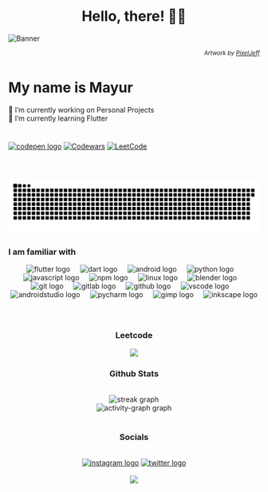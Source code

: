 <h1 align="center"> Hello, there! 👋🏾 </h1>


![Banner](https://64.media.tumblr.com/13d2c753eed929097cc13bbb1d3e482c/244060921ab77c76-5f/s1280x1920/95aba83fc114f2cac774427ffe15541c65c552e3.gifv)

<p align="right"> <i><sup>Artwork by <a href="https://pixeljeff.tumblr.com">PixelJeff</a></small></i></sup>
</p>
  

# My name is Mayur

🔭 I’m currently working on Personal Projects<br>🌱 I’m currently learning Flutter<br><br>


###

<div align="left">
 
  <a href="https://codepen.io/bhonde" target="_blank"><img src="https://img.shields.io/static/v1?message=Codepen&logo=codepen&label=&color=000000&logoColor=white&labelColor=&style=for-the-badge" height="25" alt="codepen logo"  /></a>
  <a href="https://www.codewars.com/users/bhonde" target="_blank"><img src="https://img.shields.io/static/v1?message=codewars&logo=codewars&label=&color=000000&logoColor=white&labelColor=&style=for-the-badge" height="25" alt="Codewars"  /></a>
  <a href="https://leetcode.com/u/bhonde" target="_blank"><img src="https://img.shields.io/static/v1?message=leetcode&logo=leetcode&label=&color=000000&logoColor=white&labelColor=&style=for-the-badge" height="25" alt="LeetCode"  /></a>  
</div>


###
<br clear="both">

<br clear="both">
<img src="https://raw.githubusercontent.com/bhonde/bhonde/output/snake.svg" alt="Snake animation" />

###


<h3 align="left">I am familiar with</h3>

<div align="center">
  <img src="https://cdn.jsdelivr.net/gh/devicons/devicon/icons/flutter/flutter-original.svg" height="30" alt="flutter logo"  />
  <img width="12" />
  <img src="https://cdn.jsdelivr.net/gh/devicons/devicon/icons/dart/dart-original.svg" height="30" alt="dart logo"  />
  <img width="12" />
  <img src="https://cdn.jsdelivr.net/gh/devicons/devicon/icons/android/android-original.svg" height="30" alt="android logo"  />
  <img width="12" />
  <img src="https://cdn.jsdelivr.net/gh/devicons/devicon/icons/python/python-original.svg" height="30" alt="python logo"  />
  <img width="12" />
  <!-- <img src="https://cdn.jsdelivr.net/gh/devicons/devicon/icons/html5/html5-original.svg" height="30" alt="html5 logo"  />
  <img width="12" />
  <img src="https://cdn.jsdelivr.net/gh/devicons/devicon/icons/css3/css3-original.svg" height="30" alt="css3 logo"  />
  <img width="12" /> -->
  <img src="https://cdn.jsdelivr.net/gh/devicons/devicon/icons/javascript/javascript-original.svg" height="30" alt="javascript logo"  />
  <img width="12" />
  <img src="https://cdn.jsdelivr.net/gh/devicons/devicon/icons/npm/npm-original-wordmark.svg" height="30" alt="npm logo"  />
  <img width="12" />
 <!-- <img src="https://cdn.jsdelivr.net/gh/devicons/devicon/icons/mongodb/mongodb-original.svg" height="30" alt="mongodb logo"  />
  <img width="12" />
  <img src="https://cdn.jsdelivr.net/gh/devicons/devicon/icons/firebase/firebase-plain.svg" height="30" alt="firebase logo"  />
  <img width="12" /> -->
  <img src="https://cdn.jsdelivr.net/gh/devicons/devicon/icons/linux/linux-original.svg" height="30" alt="linux logo"  />
  <img width="12" />
  <img src="https://cdn.jsdelivr.net/gh/devicons/devicon/icons/blender/blender-original.svg" height="30" alt="blender logo"  />
  <img width="12" />
  <img src="https://cdn.jsdelivr.net/gh/devicons/devicon/icons/git/git-original.svg" height="30" alt="git logo"  />
  <img width="12" />
  <img src="https://cdn.jsdelivr.net/gh/devicons/devicon/icons/gitlab/gitlab-original.svg" height="30" alt="gitlab logo"  />
  <img width="12" />
  <img src="https://cdn.jsdelivr.net/gh/devicons/devicon/icons/github/github-original.svg" height="30" alt="github logo"  />
  <img width="12" />
  <img src="https://cdn.jsdelivr.net/gh/devicons/devicon/icons/vscode/vscode-original.svg" height="30" alt="vscode logo"  />
  <img width="12" />
  <img src="https://cdn.jsdelivr.net/gh/devicons/devicon/icons/androidstudio/androidstudio-original.svg" height="30" alt="androidstudio logo"  />
  <img width="12" />
  <img src="https://cdn.jsdelivr.net/gh/devicons/devicon/icons/pycharm/pycharm-original.svg" height="30" alt="pycharm logo"  />
  <img width="12" />
  <img src="https://cdn.jsdelivr.net/gh/devicons/devicon/icons/gimp/gimp-original.svg" height="30" alt="gimp logo"  />
  <img width="12" />
  <img src="https://cdn.jsdelivr.net/gh/devicons/devicon/icons/inkscape/inkscape-original.svg" height="30" alt="inkscape logo"  />
</div>

###

<br clear="both">
<h3 align="center">Leetcode</h3>
<p align="center">
  
  <img  align=top flex-grow=1 src="https://leetcard.jacoblin.cool/bhonde?theme=dark&font=Inter&ext=heatmap" />  
</p>


<h3 align="center">Github Stats</h3>

<br clear="both">

<!-- Github Stats: Streaks -->
 <div align="center">
  <img src="https://streak-stats.demolab.com?user=bhonde&locale=en&mode=daily&theme=github_dark&hide_border=true&border_radius=5&order=3" height="200" alt="streak graph"  />
</div>

<!-- Github Stats: Contributions -->
<div align="center">
  <img src="https://github-readme-activity-graph.vercel.app/graph?username=bhonde&radius=16&theme=github-dark&area=true&order=5&hide_border=true&hide_title=false&custom_title=Activity" height="310" alt="activity-graph graph"  />
</div>

  <!-- Github Stats: Stats 
 <div align="center">
  <img src="https://github-readme-stats.vercel.app/api?username=bhonde&hide_title=true&hide_rank=false&show_icons=true&include_all_commits=true&count_private=true&disable_animations=false&theme=github_dark&locale=en&hide_border=true&order=0" height="200" alt="stats graph"  />
</div>
-->   
<br clear="both">

<h3 align="center">Socials</h3>

<br clear="both">

<div align="center">
 <a href="https://www.instagram.com/mb.wtf" target="_blank"><img src="https://img.shields.io/static/v1?message=Instagram&logo=instagram&label=&color=040404&logoColor=6cd064&labelColor=&style=for-the-badge" height="28" alt="instagram logo"  /></a>
  <a href="https://www.x.com/_bhonde" target="_blank"><img src="https://img.shields.io/static/v1?message=X&logo=x&label=&color=040404&logoColor=6cd064&labelColor=&style=for-the-badge" height="28" alt="twitter logo"  /></a>
<!-- <a href="https://www.freecodecamp.org/bhonde" target="_blank"><img src="https://img.shields.io/static/v1?message=FreeCodeCamp&logo=freecodecamp&label=&color=040404&logoColor=6cd064&labelColor=&style=for-the-badge" height="28" alt="FreeCodeCamp"  /></a> -->
</div>

<br clear="both">

<!-- Visitors Count-->

<div align="center">
  <img src="https://profile-counter.glitch.me/bhonde/count.svg?"  />
</div>


<br clear="both">

